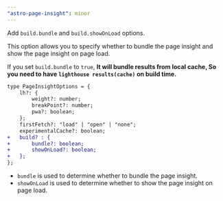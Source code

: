 ```yaml
---
"astro-page-insight": minor
---
```


Add `build.bundle` and `build.showOnLoad` options.

This option allows you to specify whether to bundle the page insight and show the page insight on page load.

If you set `build.bundle` to `true`, **It will bundle results from local cache, So you need to have `lighthouse results(cache)` on build time.**

```diff
type PageInsightOptions = {
    lh?: {
        weight?: number;
        breakPoint?: number;
        pwa?: boolean;
    };
    firstFetch?: "load" | "open" | "none";
    experimentalCache?: boolean;
+   build? : {
+       bundle?: boolean;
+       showOnLoad?: boolean;
+   };
};
```

- `bundle` is used to determine whether to bundle the page insight.
- `showOnLoad` is used to determine whether to show the page insight on page load.
